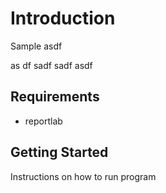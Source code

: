 # Introduction
Sample asdf

as
df
sadf
sadf
asdf


## Requirements 
- reportlab


## Getting Started

Instructions on how to run program